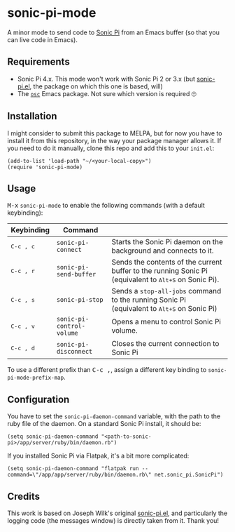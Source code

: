 # sonic-pi-mode

A minor mode to send code to [Sonic Pi](https://sonic-pi.net/) from an Emacs buffer (so that you can live code in Emacs).

## Requirements

* Sonic Pi 4.x. This mode won't work with Sonic Pi 2 or 3.x (but [sonic-pi.el](https://github.com/repl-electric/sonic-pi.el), the package on which this one is based, will)
* The [`osc`](https://elpa.gnu.org/packages/osc.html) Emacs package. Not sure which version is required 🙄

## Installation

I might consider to submit this package to MELPA, but for now you have to install it from this repository, in the way your package manager allows it. If you need to do it manually, clone this repo and add this to your `init.el`:

```elisp
(add-to-list 'load-path "~/<your-local-copy>")
(require 'sonic-pi-mode)
```

## Usage

<kbd>M-x</kbd> `sonic-pi-mode` to enable the following commands (with a default keybinding):

| Keybinding         | Command                   |                                                                                                                |
|--------------------|---------------------------|----------------------------------------------------------------------------------------------------------------|
| <kbd>C-c , c</kbd> | `sonic-pi-connect`        | Starts the Sonic Pi daemon on the background and connects to it.                                               |
| <kbd>C-c , r</kbd> | `sonic-pi-send-buffer`    | Sends the contents of the current buffer to the running Sonic Pi (equivalent to <kbd>Alt+S</kbd> on Sonic Pi). |
| <kbd>C-c , s</kbd> | `sonic-pi-stop`           | Sends a `stop-all-jobs` command to the running Sonic Pi (equivalent to <kbd>Alt+S</kbd> on Sonic Pi)           |
| <kbd>C-c , v</kbd> | `sonic-pi-control-volume` | Opens a menu to control Sonic Pi volume.                                                                       |
| <kbd>C-c , d</kbd> | `sonic-pi-disconnect`     | Closes the current connection to Sonic Pi                                                                      |

To use a different prefix than <kbd>C-c ,</kbd>, assign a different key binding to `sonic-pi-mode-prefix-map`.

## Configuration

You have to set the `sonic-pi-daemon-command` variable, with the path to the ruby file of the daemon. On a standard Sonic Pi install, it should be:

```elisp
(setq sonic-pi-daemon-command "<path-to-sonic-pi>/app/server/ruby/bin/daemon.rb")
```

If you installed Sonic Pi via Flatpak, it's a bit more complicated:

```elisp
(setq sonic-pi-daemon-command "flatpak run --command=\"/app/app/server/ruby/bin/daemon.rb\" net.sonic_pi.SonicPi")
```

## Credits

This work is based on Joseph Wilk's original [sonic-pi.el](https://github.com/repl-electric/sonic-pi.el), and particularly the logging code (the messages window) is directly taken from it. Thank you!
